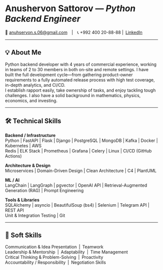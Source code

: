 # **Anushervon Sattorov** — *Python Backend Engineer*  

📧 anuhservon.s.06@gmail.com | 📞 +992 400 20-88-88 | [LinkedIn](https://www.linkedin.com/in/anushervonst/)

---

## 💡 About Me
Python backend developer with 4 years of commercial experience, working in teams of 2 to 30 members in both on-site and remote settings. I have built the full development cycle—from gathering product-owner requirements to a fully automated release process with high test coverage, in-depth analytics, and CI/CD.  
I establish rapport easily, take ownership of tasks, and enjoy tackling tough challenges. I also have a solid background in mathematics, physics, economics, and investing.

---

## 🛠️ Technical Skills
**Backend / Infrastructure**  
Python | FastAPI | Flask | Django | PostgreSQL | MongoDB | Kafka | Docker | Kubernetes | AWS  
Redis | ELK Stack | Prometheus | Grafana | Celery | Linux | CI/CD (GitHub Actions)  

**Architecture & Design**  
Microservices | Domain-Driven Design | Clean Architecture | C4 | PlantUML  

**ML / AI**  
LangChain | LangGraph | pgvector | OpenAI API | Retrieval-Augmented Generation (RAG) | Prompt Engineering  

**Tools & Libraries**  
SQLAlchemy | asyncio | BeautifulSoup (bs4) | Selenium | Telegram API | REST API  
Unit & Integration Testing | Git  

---

## 🤝 Soft Skills
Communication & Idea Presentation | Teamwork  
Leadership & Mentorship | Adaptability | Time Management  
Critical Thinking & Problem-Solving | Proactivity  
Accountability / Responsibility | Negotiation Skills  

